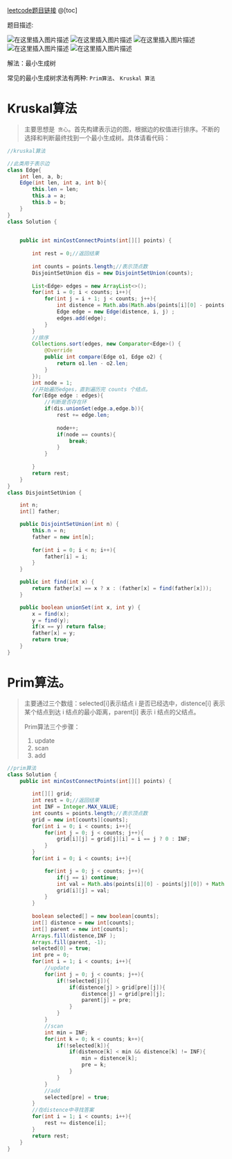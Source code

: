﻿[leetcode题目链接](https://leetcode-cn.com/problems/min-cost-to-connect-all-points/)
@[toc]

题目描述:

![在这里插入图片描述](https://img-blog.csdnimg.cn/aa040ed475c84581be149eaeccaf06ff.png?x-oss-process=image/watermark,type_d3F5LXplbmhlaQ,shadow_50,text_Q1NETiBAYmlpZW51,size_20,color_FFFFFF,t_70,g_se,x_16)
![在这里插入图片描述](https://img-blog.csdnimg.cn/6f7f8dbeb7664931a485cf29d82e2bdf.png?x-oss-process=image/watermark,type_d3F5LXplbmhlaQ,shadow_50,text_Q1NETiBAYmlpZW51,size_20,color_FFFFFF,t_70,g_se,x_16)
![在这里插入图片描述](https://img-blog.csdnimg.cn/008f03ff060b4402a029c6ba24746ddd.png?x-oss-process=image/watermark,type_d3F5LXplbmhlaQ,shadow_50,text_Q1NETiBAYmlpZW51,size_20,color_FFFFFF,t_70,g_se,x_16)
![在这里插入图片描述](https://img-blog.csdnimg.cn/d41e237728aa49eab8ac28211ffc1edb.png?x-oss-process=image/watermark,type_d3F5LXplbmhlaQ,shadow_50,text_Q1NETiBAYmlpZW51,size_20,color_FFFFFF,t_70,g_se,x_16)
![在这里插入图片描述](https://img-blog.csdnimg.cn/3daf54c3c9e4403bad46c9f1842580cf.png)

解法：最小生成树

常见的最小生成树求法有两种: `Prim算法`、 `Kruskal 算法`
# Kruskal算法
>主要思想是` 贪心`。首先构建表示边的图，根据边的权值进行排序。不断的选择和判断最终找到一个最小生成树。具体请看代码：
```java
//kruskal算法

//此类用于表示边
class Edge{
    int len, a, b;
    Edge(int len, int a, int b){
        this.len = len;
        this.a = a;
        this.b = b;
    }
}
class Solution {

    
    public int minCostConnectPoints(int[][] points) {
        
        int rest = 0;//返回结果
        
        int counts = points.length;//表示顶点数 
        DisjointSetUnion dis = new DisjointSetUnion(counts);
        
        List<Edge> edges = new ArrayList<>();
        for(int i = 0; i < counts; i++){
            for(int j = i + 1; j < counts; j++){
                int distence = Math.abs(Math.abs(points[i][0] - points[j][0]) + Math.abs(points[i][1] - points[j][1]));
                Edge edge = new Edge(distence, i, j) ;
                edges.add(edge);
            }
        }
        //排序 
        Collections.sort(edges, new Comparator<Edge>() {
            @Override
            public int compare(Edge o1, Edge o2) {
                return o1.len - o2.len;
            }
        });
        int node = 1;
        //开始遍历edges，直到遍历完 counts 个结点。
        for(Edge edge : edges){
            //判断是否存在环
            if(dis.unionSet(edge.a,edge.b)){
                rest += edge.len;
                
                node++;
                if(node == counts){
                    break;
                }
            }
            
        }
        return rest;
    }
}
class DisjointSetUnion {

    int n;
    int[] father;

    public DisjointSetUnion(int n) {
        this.n = n;
        father = new int[n];
        
        for(int i = 0; i < n; i++){
            father[i] = i;
        }
    }

    public int find(int x) {
        return father[x] == x ? x : (father[x] = find(father[x]));
    }

    public boolean unionSet(int x, int y) {
        x = find(x);
        y = find(y);
        if(x == y) return false;
        father[x] = y;
        return true;
    }
}
```
# Prim算法。
> 主要通过三个数组：selected[i]表示结点 i 是否已经选中，distence[i] 表示 某个结点到达 i 结点的最小距离，parent[i] 表示 i 结点的父结点。
>  
>  Prim算法三个步骤：
>  1. update
>  2. scan
>  3. add
```java
//prim算法
class Solution {
    public int minCostConnectPoints(int[][] points) {
        
        int[][] grid;
        int rest = 0;//返回结果
        int INF = Integer.MAX_VALUE;
        int counts = points.length;//表示顶点数 
        grid = new int[counts][counts];
        for(int i = 0; i < counts; i++){
            for(int j = 0; j < counts; j++){
                grid[i][j] = grid[j][i] = i == j ? 0 : INF;
            }
        }
        for(int i = 0; i < counts; i++){

            for(int j = 0; j < counts; j++){
                if(j == i) continue;
                int val = Math.abs(points[i][0] - points[j][0]) + Math.abs(points[i][1] - points[j][1]);
                grid[i][j] = val;
            }
        }   
        
        boolean selected[] = new boolean[counts];
        int[] distence = new int[counts];
        int[] parent = new int[counts];
        Arrays.fill(distence,INF );
        Arrays.fill(parent, -1);
        selected[0] = true;
        int pre = 0;
        for(int i = 1; i < counts; i++){
            //update
            for(int j = 0; j < counts; j++){
                if(!selected[j]){
                    if(distence[j] > grid[pre][j]){
                        distence[j] = grid[pre][j];
                        parent[j] = pre;
                    }
                }
            }
            //scan
            int min = INF;
            for(int k = 0; k < counts; k++){
                if(!selected[k]){
                    if(distence[k] < min && distence[k] != INF){
                        min = distence[k];
                        pre = k;
                    }
                }
            }
            //add
            selected[pre] = true;
        }  
        //在distence中寻找答案
        for(int i = 1; i < counts; i++){
            rest += distence[i];
        }
        return rest;
    }
}
```
